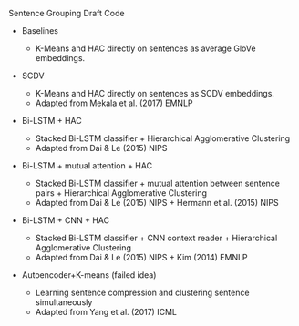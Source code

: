 Sentence Grouping Draft Code

* Baselines
  * K-Means and HAC directly on sentences as average GloVe embeddings.
  
* SCDV
  * K-Means and HAC directly on sentences as SCDV embeddings.
  * Adapted from Mekala et al. (2017) EMNLP

* Bi-LSTM + HAC
  * Stacked Bi-LSTM classifier + Hierarchical Agglomerative Clustering
  * Adapted from Dai & Le (2015) NIPS
  
* Bi-LSTM + mutual attention + HAC
  * Stacked Bi-LSTM classifier + mutual attention between sentence pairs + Hierarchical Agglomerative Clustering
  * Adapted from Dai & Le (2015) NIPS + Hermann et al. (2015) NIPS

* Bi-LSTM + CNN + HAC
  * Stacked Bi-LSTM classifier + CNN context reader + Hierarchical Agglomerative Clustering
  * Adapted from Dai & Le (2015) NIPS + Kim (2014) EMNLP
  
* Autoencoder+K-means (failed idea)
  * Learning sentence compression and clustering sentence simultaneously
  * Adapted from Yang et al. (2017) ICML
